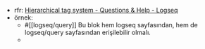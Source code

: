 - rfr: [Hierarchical tag system - Questions & Help - Logseq](https://discuss.logseq.com/t/hierarchical-tag-system/3335)
- örnek:
	- #[[logseq/query]] Bu blok hem logseq sayfasından, hem de logseq/query sayfasından erişilebilir olmalı.
	-